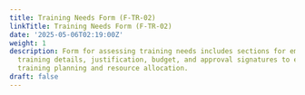 ```yaml
---
title: Training Needs Form (F-TR-02)
linkTitle: Training Needs Form (F-TR-02)
date: '2025-05-06T02:19:00Z'
weight: 1
description: Form for assessing training needs includes sections for employee information,
  training details, justification, budget, and approval signatures to ensure effective
  training planning and resource allocation.
draft: false
---
```



<!-- Unsupported block type: table_of_contents -->

<!-- Unsupported block type: unsupported -->

